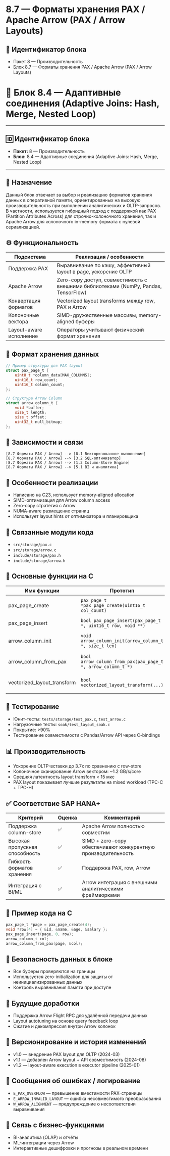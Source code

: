 # 8.7 — Форматы хранения PAX / Apache Arrow (PAX / Arrow Layouts)

## 🏢 Идентификатор блока

* Пакет 8 — Производительность
* Блок 8.7 — Форматы хранения PAX / Apache Arrow (PAX / Arrow Layouts)

# 🧱 Блок 8.4 — Адаптивные соединения (Adaptive Joins: Hash, Merge, Nested Loop)

---

## 🆔 Идентификатор блока

* **Пакет:** 8 — Производительность
* **Блок:** 8.4 — Адаптивные соединения (Adaptive Joins: Hash, Merge, Nested Loop)

---

## 🎯 Назначение

Данный блок отвечает за выбор и реализацию форматов хранения данных в оперативной памяти, ориентированных на высокую производительность при выполнении аналитических и OLTP-запросов. В частности, используется гибридный подход с поддержкой как PAX (Partition Attributes Across) для строчно-колоночного хранения, так и Apache Arrow для колоночного in-memory формата с нулевой сериализацией.

## ⚙️ Функциональность

| Подсистема              | Реализация / особенности                                                            |
| ----------------------- | ----------------------------------------------------------------------------------- |
| Поддержка PAX           | Выравнивание по кэшу, эффективный layout в page, ускорение OLTP                     |
| Apache Arrow            | Zero-copy доступ, совместимость с внешними библиотеками (NumPy, Pandas, TensorFlow) |
| Конвертация форматов    | Vectorized layout transforms между row, PAX и Arrow                                 |
| Колоночные вектора      | SIMD-дружественные массивы, memory-aligned буферы                                   |
| Layout-aware исполнение | Операторы учитывают физический формат хранения                                      |

## 💾 Формат хранения данных

```c
// Пример структуры для PAX layout
struct pax_page_t {
    uint8_t *column_data[MAX_COLUMNS];
    uint16_t row_count;
    uint16_t column_count;
};

// Структура Arrow Column
struct arrow_column_t {
    void *buffer;
    size_t length;
    size_t offset;
    uint32_t null_bitmap;
};
```

## 🔄 Зависимости и связи

```plantuml
[8.7 Форматы PAX / Arrow] --> [8.1 Векторизованное выполнение]
[8.7 Форматы PAX / Arrow] --> [3.2 SQL-оптимизатор]
[8.7 Форматы PAX / Arrow] --> [1.3 Column-Store Engine]
[8.7 Форматы PAX / Arrow] --> [5.1 BI и аналитика]
```

## 🧠 Особенности реализации

* Написано на C23, использует memory-aligned allocation
* SIMD-оптимизация для Arrow column access
* Zero-copy стратегия с Arrow
* NUMA-aware размещение страниц
* Использует layout hints от оптимизатора и планировщика

## 📂 Связанные модули кода

* `src/storage/pax.c`
* `src/storage/arrow.c`
* `include/storage/pax.h`
* `include/storage/arrow.h`

## 🔧 Основные функции на C

| Имя функции                   | Прототип                                                     | Описание                              |
| ----------------------------- | ------------------------------------------------------------ | ------------------------------------- |
| pax\_page\_create             | `pax_page_t *pax_page_create(uint16_t col_count)`            | Создание новой PAX-страницы           |
| pax\_page\_insert             | `bool pax_page_insert(pax_page_t *, uint16_t row, void **)`  | Вставка строки в PAX layout           |
| arrow\_column\_init           | `void arrow_column_init(arrow_column_t *, size_t len)`       | Инициализация колонки в Arrow формате |
| arrow\_column\_from\_pax      | `bool arrow_column_from_pax(pax_page_t *, arrow_column_t *)` | Трансформация данных из PAX в Arrow   |
| vectorized\_layout\_transform | `bool vectorized_layout_transform(...)`                      | Универсальный layout трансформатор    |

## 🧪 Тестирование

* Юнит-тесты: `tests/storage/test_pax.c`, `test_arrow.c`
* Нагрузочные тесты: `soak/test_layout_soak.c`
* Покрытие: >90%
* Тестирование совместимости с Pandas/Arrow API через C-bindings

## 📊 Производительность

* Ускорение OLTP-вставки до 3.7x по сравнению с row-store
* Колоночное сканирование Arrow вектором: \~1.2 GB/s/core
* Средняя латентность layout transform < 15 мкс
* PAX layout показывает лучшие результаты на mixed workload (TPC-C + TPC-H)

## ✅ Соответствие SAP HANA+

| Критерий                       | Оценка | Комментарий                                                   |
| ------------------------------ | ------ | ------------------------------------------------------------- |
| Поддержка column-store         | ✅      | Apache Arrow полностью совместим                              |
| Высокая пропускная способность | ✅      | SIMD + zero-copy обеспечивают конкурентную производительность |
| Гибкость форматов хранения     | ✅      | Поддержка PAX, row, Arrow                                     |
| Интеграция с BI/ML             | ✅      | Arrow интеграция с внешними аналитическими фреймворками       |

## 📎 Пример кода на C

```c
pax_page_t *page = pax_page_create(4);
void *row[4] = { &id, &name, &age, &salary };
pax_page_insert(page, 0, row);
arrow_column_t col;
arrow_column_from_pax(page, &col);
```

## 🔐 Безопасность данных в блоке

* Все буферы проверяются на границы
* Используется zero-initialization для защиты от неинициализированных данных
* Контроль выравнивания памяти при доступе

## 🧩 Будущие доработки

* Поддержка Arrow Flight RPC для удалённой передачи данных
* Layout autotuning на основе query feedback loop
* Сжатие и декомпрессия внутри Arrow колонок

## 🧬 Версионирование и история изменений

* v1.0 — внедрение PAX layout для OLTP (2024-03)
* v1.1 — добавлен Arrow layout + API совместимость (2024-08)
* v1.2 — layout-aware execution в executor pipeline (2025-01)

## 💬 Сообщения об ошибках / логирование

* `E_PAX_OVERFLOW` — превышение вместимости PAX-страницы
* `E_ARROW_INVALID_LAYOUT` — ошибка несовместимого преобразования
* `W_ARROW_ALIGNMENT` — предупреждение о несоответствии выравнивания

## 🧩 Связь с бизнес-функциями

* BI-аналитика (OLAP) и отчёты
* ML-интеграции через Arrow
* Интерактивные дешифровки и прогнозы в реальном времени
